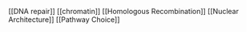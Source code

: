 [[DNA repair]]
[[chromatin]]
[[Homologous Recombination]]
[[Nuclear Architecture]]
[[Pathway Choice]]
